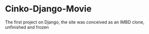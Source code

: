 # Cinko-Django-Movie
The first project on Django, the site was conceived as an IMBD clone, unfinished and frozen
